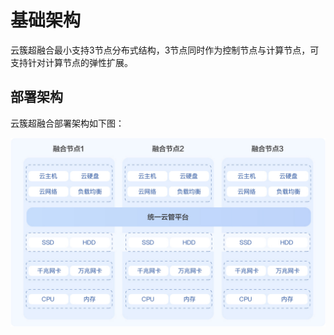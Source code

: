 # 基础架构

云簇超融合最小支持3节点分布式结构，3节点同时作为控制节点与计算节点，可支持针对计算节点的弹性扩展。

## 部署架构

云簇超融合部署架构如下图：

![Basic-Infrastructure](../../../../image/JDStack-HCI/Basic-Infrastructure.jpg)


